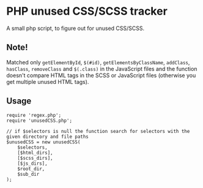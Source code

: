 # PHP unused CSS/SCSS tracker

A small php script, to figure out for unused CSS/SCSS.

## Note!

Matched only `getElementById`, `$(#id)`, `getElementsByClassName`, `addClass`, `hasClass`, `removeClass` and `$(.class)` in the JavaScript files and the function doesn't compare HTML tags in the SCSS or JavaScript files (otherwise you get multiple unused HTML tags).


## Usage

    require 'regex.php';
    require 'unusedCSS.php';

    // if $selectors is null the function search for selectors with the given directory and file paths
    $unusedCSS = new unusedCSS(
        $selectors,
        [$html_dirs],
        [$scss_dirs],
        [$js_dirs],
        $root_dir,
        $sub_dir
    );
